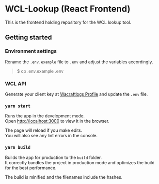 # WCL-Lookup (React Frontend)

This is the frontend holding repository for the WCL lookup tool.

## Getting started

### Environment settings

Rename the `.env.example` file to `.env` and adjust the variables accordingly.

> $ cp .env.example .env

### WCL API

Generate your client key at [Wacraftlogs Profile](https://www.warcraftlogs.com/profile) and update the `.env` file.
### `yarn start`

Runs the app in the development mode.\
Open [http://localhost:3000](http://localhost:3000) to view it in the browser.

The page will reload if you make edits.\
You will also see any lint errors in the console.

### `yarn build`

Builds the app for production to the `build` folder.\
It correctly bundles the project in production mode and optimizes the build for the best performance.

The build is minified and the filenames include the hashes.
